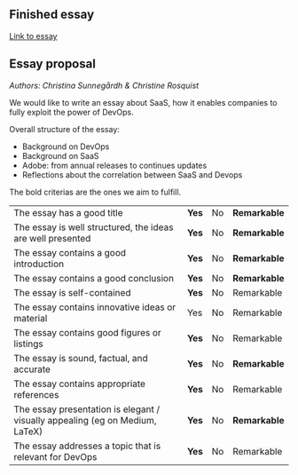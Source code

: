 ## Finished essay
[Link to essay](./The_correlation_between_SaaS_and_DevOps.pdf)

## Essay proposal
_Authors: Christina Sunnegårdh & Christine Rosquist_


We would like to write an essay about SaaS, how it enables companies to fully exploit the power of DevOps.

Overall structure of the essay:
- Background on DevOps
- Background on SaaS
- Adobe: from annual releases to continues updates
- Reflections about the correlation between SaaS and Devops

The bold criterias are the ones we aim to fulfill.

|                                                                              |     |    |            |
|------------------------------------------------------------------------------|-----|----|------------|
| The essay has a good title                                                   | **Yes** | No | **Remarkable** |
| The essay is well structured, the ideas are well presented                   | **Yes** | No | **Remarkable** |
| The essay contains a good introduction                                       | **Yes** | No | **Remarkable** |
| The essay contains a good conclusion                                         | **Yes** | No | **Remarkable** |
| The essay is self-contained                                                  | **Yes** | No | Remarkable |
| The essay contains innovative ideas or material                              | Yes | No | Remarkable |
| The essay contains good figures or listings                                  | **Yes** | No | Remarkable |
| The essay is sound, factual, and accurate                                    | **Yes** | No | **Remarkable** |
| The essay contains appropriate references                                    | **Yes** | No | Remarkable |
| The essay presentation is elegant / visually appealing (eg on Medium, LaTeX) | **Yes** | No | **Remarkable** |
| The essay addresses a topic that is relevant for DevOps                      | **Yes** | No | Remarkable |
